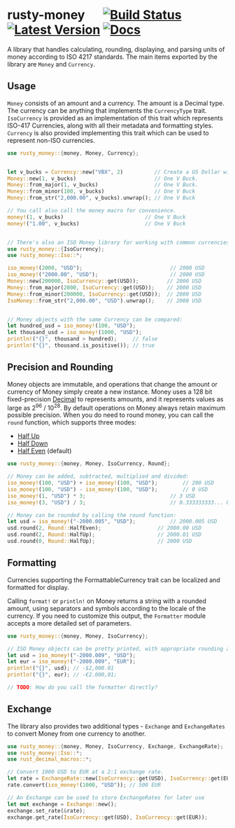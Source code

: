 # rusty-money &emsp; [![Build Status]][travis] [![Latest Version]][crates.io] [![Docs]][docs.rs]

[Build Status]: https://travis-ci.com/varunsrin/rusty_money.svg?branch=master
[travis]: https://travis-ci.com/varunsrin/rusty_money
[Latest Version]: https://img.shields.io/crates/v/rusty-money.svg
[crates.io]: https://crates.io/crates/rusty-money
[Docs]: https://docs.rs/rusty-money/badge.svg
[docs.rs]: https://docs.rs/rusty-money

A library that handles calculating, rounding, displaying, and parsing units of money according
to ISO 4217 standards. The main items exported by the library are `Money` and `Currency`.

## Usage

`Money` consists of an amount and a currency. The amount is a Decimal type. The currency can be anything that 
implements the `CurrencyType` trait. `IsoCurrency` is provided as an implementation of this trait which represents
ISO-417 Currencies, along with all their metadata and formatting styles. `Currency` is also provided implementing this 
trait which can be used to represent non-ISO currencies.

```rust
use rusty_money::{money, Money, Currency};


let v_bucks = Currency::new("VBX", 2)          // Create a US Dollar with an exponent of 2.
Money::new(1, v_bucks)                         // One V Buck.
Money::from_major(1, v_bucks)                  // One V Buck.
Money::from_minor(100, v_bucks)                // One V Buck
Money::from_str("2,000.00", v_bucks).unwrap(); // One V Buck

// You call also call the money macro for convenience.
money!(1, v_bucks)                          // One V Buck
money!("1.00", v_bucks)                     // One V Buck


// There's also an ISO Money library for working with common currencies.
use rusty_money::{IsoCurrency};
use rusty_money::Iso::*;

iso_money!(2000, "USD");                            // 2000 USD
iso_money!("2000.00", "USD");                       // 2000 USD
Money::new(200000, IsoCurrency::get(USD));         // 2000 USD
Money::from_major(2000, IsoCurrency::get(USD));    // 2000 USD
Money::from_minor(200000, IsoCurrency::get(USD));  // 2000 USD
IsoMoney::from_str("2,000.00", "USD").unwrap();    // 2000 USD


// Money objects with the same Currency can be compared:
let hundred_usd = iso_money!(100, "USD");
let thousand_usd = iso_money!(1000, "USD");
println!("{}", thousand > hundred);     // false
println!("{}", thousand.is_positive()); // true

```

## Precision and Rounding

Money objects are immutable, and operations that change the amount or currency of Money simply create
a new instance. Money uses a 128 bit fixed-precision [Decimal](https://github.com/paupino/rust-decimal)
to represents amounts, and it represents values as large as 2<sup>96</sup> / 10<sup>28</sup>. By default
operations on Money always retain maximum possible precision. When you do need to round money, you can call
 the `round` function, which  supports three modes:

* [Half Up](https://en.wikipedia.org/wiki/Rounding#Round_half_up)
* [Half Down](https://en.wikipedia.org/wiki/Rounding#Round_half_down)
* [Half Even](https://en.wikipedia.org/wiki/Rounding#Round_half_even) (default)

```rust
use rusty_money::{money, Money, IsoCurrency, Round};

// Money can be added, subtracted, multiplied and divided:
iso_money!(100, "USD") + iso_money!(100, "USD");        // 200 USD
iso_money!(100, "USD") - iso_money!(100, "USD");        // 0 USD
iso_money!(1, "USD") * 3;                           // 3 USD
iso_money!(3, "USD") / 3;                           // 0.333333333... USD

// Money can be rounded by calling the round function:
let usd = iso_money!("-2000.005", "USD");           // 2000.005 USD
usd.round(2, Round::HalfEven);                  // 2000.00 USD
usd.round(2, Round::HalfUp);                    // 2000.01 USD
usd.round(0, Round::HalfUp);                    // 2000 USD
```

## Formatting

Currencies supporting the FormattableCurrency trait can be localized and formatted for display.

Calling `format!` or `println!` on Money returns a string with a rounded amount, using separators and symbols
according to the locale of the currency. If you need to customize this output, the `Formatter` module
accepts a more detailed set of parameters.

```rust
use rusty_money::{money, Money, IsoCurrency};

// ISO Money objects can be pretty printed, with appropriate rounding and formatting:
let usd = iso_money!("-2000.009", "USD");
let eur = iso_money!("-2000.009", "EUR");
println!("{}", usd); // -$2,000.01
println!("{}", eur); // -€2.000,01;

// TODO: How do you call the formatter directly?
```

## Exchange

The library also provides two additional types - `Exchange` and `ExchangeRates` to convert Money from one currency
to another.

```rust
use rusty_money::{money, Money, IsoCurrency, Exchange, ExchangeRate};
use rusty_money::Iso::*;
use rust_decimal_macros::*;

// Convert 1000 USD to EUR at a 2:1 exchange rate.
let rate = ExchangeRate::new(IsoCurrency::get(USD), IsoCurrency::get(EUR), dec!(0.5)).unwrap();
rate.convert(iso_money!(1000, "USD")); // 500 EUR

// An Exchange can be used to store ExchangeRates for later use
let mut exchange = Exchange::new();
exchange.set_rate(&rate);
exchange.get_rate(IsoCurrency::get(USD), IsoCurrency::get(EUR));
```

